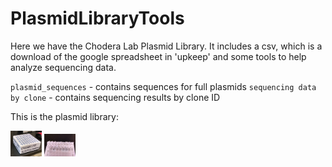 # PlasmidLibraryTools

Here we have the Chodera Lab Plasmid Library. It includes a csv, which is a download of the google spreadsheet in 'upkeep' and some tools to help analyze sequencing data.

`plasmid_sequences` - contains sequences for full plasmids
`sequencing data by clone` - contains sequencing results by clone ID

This is the plasmid library:

<img src="img/PlasmidLibrary1.png" width="50 /">
<img src="img/PlasmidLibrary1-tubes.png" width="50" />

